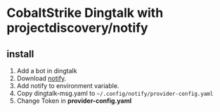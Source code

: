 # CobaltStrike Dingtalk with projectdiscovery/notify

## install

1. Add a bot in dingtalk
1. Download [notify](https://github.com/projectdiscovery/notify).
1. Add notify to environment variable.
1. Copy dingtalk-msg.yaml to `~/.config/notify/provider-config.yaml`
1. Change Token in **provider-config.yaml**
